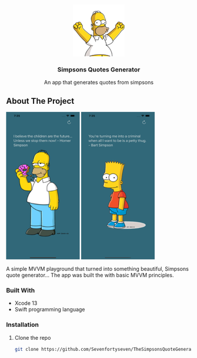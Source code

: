 <!-- PROJECT LOGO -->
<br />
<div align="center">
  <a href="https://github.com/github_username/repo_name">
    <img src="Screenshots/appLogo.png" alt="Logo" width="140" height="140">
  </a>

<h3 align="center">Simpsons Quotes Generator</h3>

  <p align="center">
    An app that generates quotes from simpsons
  </p>
</div>




<!-- ABOUT THE PROJECT -->
## About The Project

<img src="Screenshots/screenshot1.png" width="200" height="400">  <img src="Screenshots/screenshot2.png" width="200" height="400"> 


A simple MVVM playground that turned into something beautiful, Simpsons quote generator...
The app was built the with basic MVVM principles.


### Built With

* Xcode 13
* Swift programming language



### Installation

1. Clone the repo
   ```sh
   git clone https://github.com/Sevenfortyseven/TheSimpsonsQuoteGenerator.git
   ```




